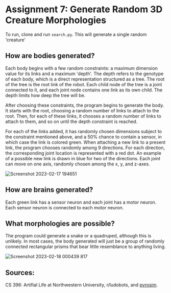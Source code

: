 # Assignment 7: Generate Random 3D Creature Morphologies
To run, clone and run `search.py`. This will generate a single random 'creature'

## How are bodies generated?
Each body begins with a few random constraints: a maximum dimension value for its links and a maximum 'depth'. The depth refers to
the genotype of each body, which is a direct representation structured as a tree. The root of the tree is the root link of the robot. 
Each child node of the tree is a joint connected to it, and each joint node contains one link as its own child. The depth limits how 
deep the tree will be.

After choosing these constraints, the program begins to generate the body. It starts with the root, choosing 
a random number of links to attach to the root. Then, for each of these links, it chooses a random number of links
to attach to them, and so on until the depth constraint is reached.

For each of the links added, it has randomly chosen dimensions subject to the constraint mentioned above, and a 
50% chance to contain a sensor, in which case the link is colored green. When attaching a new link to a present link,
the program chooses randomly among 9 directions. For each direction, the corresponding joint location is represented with a red dot.
An example of a possible new link is drawn in blue for two of the directions. Each joint can move on one axis, randomly chosen among the x, y, and z-axes.

![Screenshot 2023-02-17 194651](https://user-images.githubusercontent.com/68213464/219844289-0bc2b58b-bb87-4a65-826d-901fc4e9e17d.png)


## How are brains generated?
Each green link has a sensor neuron and each joint has a motor neuron. Each sensor neuron 
is connected to each motor neuron.

## What morphologies are possible? 
The program could generate a snake or a quadruped, although this is unlikely. In most cases, the body generated
will just be a group of randomly connected rectangular prisms that bear little resemblance to anything living.


![Screenshot 2023-02-18 000439 817](https://user-images.githubusercontent.com/68213464/219844293-2056f50a-90a3-4ec4-9582-dcaac5d19770.png)

## Sources:
CS 396: Artifial Life at Northwestern University, r/ludobots, and [pyrosim](https://github.com/jbongard/pyrosim).
